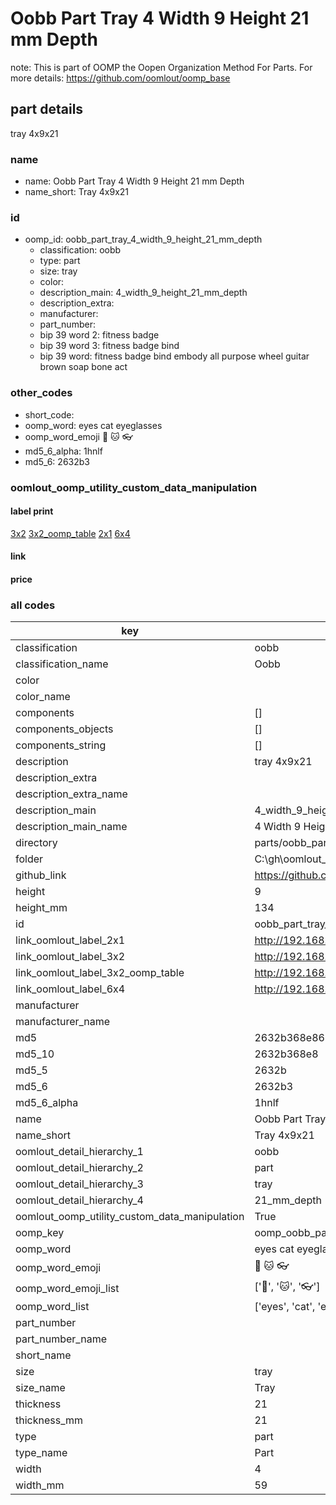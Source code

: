 # Oobb Part Tray 4 Width 9 Height 21 mm Depth  

note: This is part of OOMP the Oopen Organization Method For Parts. For more details: https://github.com/oomlout/oomp_base

##  part details
  



tray 4x9x21



### name
* name: Oobb Part Tray 4 Width 9 Height 21 mm Depth
* name_short: Tray 4x9x21 
### id
* oomp_id: oobb_part_tray_4_width_9_height_21_mm_depth
  * classification: oobb
  * type: part
  * size: tray
  * color: 
  * description_main: 4_width_9_height_21_mm_depth
  * description_extra: 
  * manufacturer: 
  * part_number: 
  * bip 39 word 2: fitness badge
  * bip 39 word 3: fitness badge bind
  * bip 39 word: fitness badge bind embody all purpose wheel guitar brown soap bone act

### other_codes
* short_code: 
* oomp_word: eyes cat eyeglasses
* oomp_word_emoji :eyes: :cat: :eyeglasses:
* md5_6_alpha: 1hnlf
* md5_6: 2632b3






### oomlout_oomp_utility_custom_data_manipulation
#### label print
[3x2](http://192.168.1.245:1112/?label=oomp%201hnlf)
[3x2_oomp_table](http://192.168.1.108:1112/?label=oomp%201hnlf)
[2x1](http://192.168.1.242:1112/?label=oomp%201hnlf)
[6x4](http://192.168.1.55:1112/?label=oomp%201hnlf)    

#### link

                              

#### price







### all codes 
| key | value |  
| --- | --- |  
| classification | oobb |  
| classification_name | Oobb |  
| color |  |  
| color_name |  |  
| components | [] |  
| components_objects | [] |  
| components_string | [] |  
| description | tray 4x9x21 |  
| description_extra |  |  
| description_extra_name |  |  
| description_main | 4_width_9_height_21_mm_depth |  
| description_main_name | 4 Width 9 Height 21 mm Depth |  
| directory | parts/oobb_part_tray_4_width_9_height_21_mm_depth |  
| folder | C:\gh\oomlout_oobb_version_4_generated_parts\parts\oobb_part_tray_4_width_9_height_21_mm_depth |  
| github_link | https://github.com/oomlout/oomlout_oomp_part_src/tree/main/parts/oobb_part_tray_4_width_9_height_21_mm_depth |  
| height | 9 |  
| height_mm | 134 |  
| id | oobb_part_tray_4_width_9_height_21_mm_depth |  
| link_oomlout_label_2x1 | http://192.168.1.242:1112/?label=oomp%201hnlf |  
| link_oomlout_label_3x2 | http://192.168.1.245:1112/?label=oomp%201hnlf |  
| link_oomlout_label_3x2_oomp_table | http://192.168.1.108:1112/?label=oomp%201hnlf |  
| link_oomlout_label_6x4 | http://192.168.1.55:1112/?label=oomp%201hnlf |  
| manufacturer |  |  
| manufacturer_name |  |  
| md5 | 2632b368e867df42b98334862c845abf |  
| md5_10 | 2632b368e8 |  
| md5_5 | 2632b |  
| md5_6 | 2632b3 |  
| md5_6_alpha | 1hnlf |  
| name | Oobb Part Tray 4 Width 9 Height 21 mm Depth |  
| name_short | Tray 4x9x21  |  
| oomlout_detail_hierarchy_1 | oobb |  
| oomlout_detail_hierarchy_2 | part |  
| oomlout_detail_hierarchy_3 | tray |  
| oomlout_detail_hierarchy_4 | 21_mm_depth |  
| oomlout_oomp_utility_custom_data_manipulation | True |  
| oomp_key | oomp_oobb_part_tray_4_width_9_height_21_mm_depth |  
| oomp_word | eyes cat eyeglasses |  
| oomp_word_emoji | :eyes: :cat: :eyeglasses: |  
| oomp_word_emoji_list | [':eyes:', ':cat:', ':eyeglasses:'] |  
| oomp_word_list | ['eyes', 'cat', 'eyeglasses'] |  
| part_number |  |  
| part_number_name |  |  
| short_name |  |  
| size | tray |  
| size_name | Tray |  
| thickness | 21 |  
| thickness_mm | 21 |  
| type | part |  
| type_name | Part |  
| width | 4 |  
| width_mm | 59 |  
